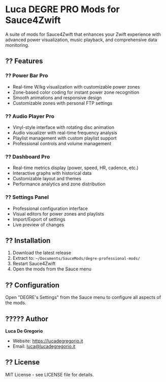 # Luca DEGRE PRO Mods for Sauce4Zwift

A suite of mods for Sauce4Zwift that enhances your Zwift experience with advanced power visualization, music playback, and comprehensive data monitoring.

## ?? Features

### ?? Power Bar Pro
- Real-time W/kg visualization with customizable power zones
- Zone-based color coding for instant power zone recognition  
- Smooth animations and responsive design
- Customizable zones with personal FTP settings

### ?? Audio Player Pro
- Vinyl-style interface with rotating disc animation
- Audio visualizer with real-time frequency analysis
- Playlist management with custom playlist support
- Professional controls and volume management

### ?? Dashboard Pro
- Real-time metrics display (power, speed, HR, cadence, etc.)
- Interactive graphs with historical data
- Customizable layout and themes
- Performance analytics and zone distribution

### ?? Settings Panel
- Professional configuration interface
- Visual editors for power zones and playlists
- Import/Export of settings
- Live preview of changes

## ?? Installation

1. Download the latest release
2. Extract to: `~/Documents/SauceMods/degre-professional-mods/`
3. Restart Sauce4Zwift
4. Open the mods from the Sauce menu

## ?? Configuration

Open "DEGRE's Settings" from the Sauce menu to configure all aspects of the mods.

## ????? Author

**Luca De Gregorio**
- Website: https://lucadegregorio.it
- Email: luca@lucadegregorio.it

## ?? License

MIT License - see LICENSE file for details.
